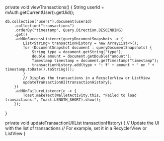 private void viewTransactions() {
    String userId = mAuth.getCurrentUser().getUid();

    db.collection("users").document(userId)
        .collection("transactions")
        .orderBy("timestamp", Query.Direction.DESCENDING)
        .get()
        .addOnSuccessListener(queryDocumentSnapshots -> {
            List<String> transactionHistory = new ArrayList<>();
            for (DocumentSnapshot document : queryDocumentSnapshots) {
                String type = document.getString("type");
                double amount = document.getDouble("amount");
                Timestamp timestamp = document.getTimestamp("timestamp");
                transactionHistory.add(type + ": ₹" + amount + " on " + timestamp.toDate().toString());
            }
            // Display the transactions in a RecyclerView or ListView
            updateTransactionUI(transactionHistory);
        })
        .addOnFailureListener(e -> {
            Toast.makeText(WalletActivity.this, "Failed to load transactions.", Toast.LENGTH_SHORT).show();
        });
}

private void updateTransactionUI(List<String> transactionHistory) {
    // Update the UI with the list of transactions
    // For example, set it in a RecyclerView or ListView
}